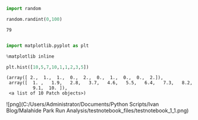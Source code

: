 

```python
import random

random.randint(0,100)
```




    79




```python

import matplotlib.pyplot as plt

%matplotlib inline

plt.hist([10,5,7,10,1,1,2,3,5])
```




    (array([ 2.,  1.,  1.,  0.,  2.,  0.,  1.,  0.,  0.,  2.]),
     array([  1. ,   1.9,   2.8,   3.7,   4.6,   5.5,   6.4,   7.3,   8.2,
              9.1,  10. ]),
     <a list of 10 Patch objects>)




![png](C:/Users/Administrator/Documents/Python Scripts/Ivan Blog/Malahide Park Run Analysis/testnotebook_files/testnotebook_1_1.png)

